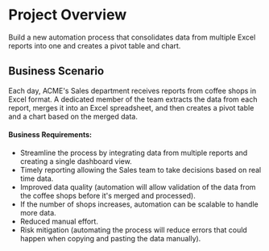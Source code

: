# Project Overview
Build a new automation process that consolidates data from multiple Excel reports into one and creates a pivot table and chart.


## Business Scenario

Each day, ACME's Sales department receives reports from coffee shops in Excel format.
A dedicated member of the team extracts the data from each report, merges it into an Excel spreadsheet, and then creates a pivot table and a chart based on the merged data.

#### Business Requirements:
- Streamline the process by integrating data from multiple reports and creating a single dashboard view.
- Timely reporting allowing the Sales team to take decisions based on real time data.
- Improved data quality (automation will allow validation of the data from the coffee shops before it's merged and processed).
- If the number of shops increases, automation can be scalable to handle more data.
- Reduced manual effort.
- Risk mitigation (automating the process will reduce errors that could happen when copying and pasting the data manually).

